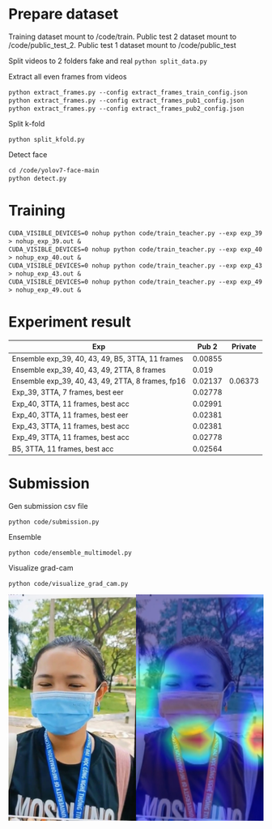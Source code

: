 # Prepare dataset
Training dataset mount to /code/train. Public test 2 dataset mount to /code/public_test_2. Public test 1 dataset mount to /code/public_test

Split videos to 2 folders fake and real
``
python split_data.py 
``

Extract all even frames from videos
```
python extract_frames.py --config extract_frames_train_config.json
python extract_frames.py --config extract_frames_pub1_config.json
python extract_frames.py --config extract_frames_pub2_config.json
```

Split k-fold
```
python split_kfold.py
```

Detect face
```
cd /code/yolov7-face-main
python detect.py
```

# Training
```
CUDA_VISIBLE_DEVICES=0 nohup python code/train_teacher.py --exp exp_39 > nohup_exp_39.out &
CUDA_VISIBLE_DEVICES=0 nohup python code/train_teacher.py --exp exp_40 > nohup_exp_40.out &
CUDA_VISIBLE_DEVICES=0 nohup python code/train_teacher.py --exp exp_43 > nohup_exp_43.out &
CUDA_VISIBLE_DEVICES=0 nohup python code/train_teacher.py --exp exp_49 > nohup_exp_49.out &
```
# Experiment result

|Exp|Pub 2| Private|
|--------|----|--------|
|Ensemble exp_39, 40, 43, 49, B5, 3TTA, 11 frames|0.00855|
|Ensemble exp_39, 40, 43, 49, 2TTA, 8 frames|0.019|
|Ensemble exp_39, 40, 43, 49, 2TTA, 8 frames, fp16|0.02137|0.06373|
|Exp_39, 3TTA, 7 frames, best eer|0.02778|
|Exp_40, 3TTA, 11 frames, best acc|0.02991|
|Exp_40, 3TTA, 11 frames, best eer|0.02381|
|Exp_43, 3TTA, 11 frames, best acc|0.02381|
|Exp_49, 3TTA, 11 frames, best acc|0.02778|
|B5, 3TTA, 11 frames, best acc|0.02564|

# Submission
Gen submission csv file
```
python code/submission.py
```

Ensemble
```
python code/ensemble_multimodel.py
```

Visualize grad-cam
```
python code/visualize_grad_cam.py 
```
![image](code/results/0/grad_cam_0_38.jpg?raw=true)

